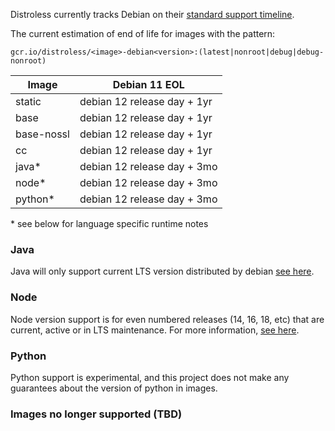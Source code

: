 Distroless currently tracks Debian on their [standard support timeline](https://wiki.debian.org/DebianReleases#Production_Releases).

The current estimation of end of life for images with the pattern:

`gcr.io/distroless/<image>-debian<version>:(latest|nonroot|debug|debug-nonroot)`

| Image       | Debian 11 EOL               |
| ----------- | --------------------------- |
| static      | debian 12 release day + 1yr |
| base        | debian 12 release day + 1yr |
| base-nossl  | debian 12 release day + 1yr |
| cc          | debian 12 release day + 1yr |
| java*       | debian 12 release day + 3mo |
| node*       | debian 12 release day + 3mo |
| python*     | debian 12 release day + 3mo |

\* see below for language specific runtime notes


### Java
Java will only support current LTS version distributed by debian [see here](https://wiki.debian.org/Java).

### Node
Node version support is for even numbered releases (14, 16, 18, etc) that are current, active or in LTS maintenance. For more information, [see here](https://nodejs.org/en/about/releases/).

### Python
Python support is experimental, and this project does not make any guarantees about the version of python in images.

### Images no longer supported (TBD)

